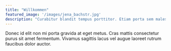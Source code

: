 ```yaml
---
title: "Willkommen"
featured_image: '/images/jena_bachstr.jpg'
description: "Curabitur blandit tempus porttitor. Etiam porta sem malesuada magna mollis euismod."
---
```

Donec id elit non mi porta gravida at eget metus. Cras mattis consectetur purus sit amet fermentum. Vivamus sagittis lacus vel augue laoreet rutrum faucibus dolor auctor.
